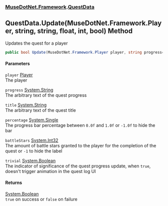 ### [MuseDotNet.Framework](./MuseDotNet-Framework.md 'MuseDotNet.Framework').[QuestData](./QuestData.md 'MuseDotNet.Framework.QuestData')
## QuestData.Update(MuseDotNet.Framework.Player, string, string, float, int, bool) Method
Updates the quest for a player  
```csharp
public bool Update(MuseDotNet.Framework.Player player, string progress=null, string title=null, float percentage=-1f, int battleStars=-1, bool trivial=false);
```
#### Parameters
<a name='MuseDotNet-Framework-QuestData-Update(MuseDotNet-Framework-Player_string_string_float_int_bool)-player'></a>
`player` [Player](./Player.md 'MuseDotNet.Framework.Player')  
The player  
  
<a name='MuseDotNet-Framework-QuestData-Update(MuseDotNet-Framework-Player_string_string_float_int_bool)-progress'></a>
`progress` [System.String](https://docs.microsoft.com/en-us/dotnet/api/System.String 'System.String')  
The arbitrary text of the quest progress  
  
<a name='MuseDotNet-Framework-QuestData-Update(MuseDotNet-Framework-Player_string_string_float_int_bool)-title'></a>
`title` [System.String](https://docs.microsoft.com/en-us/dotnet/api/System.String 'System.String')  
The arbitrary text of the quest title  
  
<a name='MuseDotNet-Framework-QuestData-Update(MuseDotNet-Framework-Player_string_string_float_int_bool)-percentage'></a>
`percentage` [System.Single](https://docs.microsoft.com/en-us/dotnet/api/System.Single 'System.Single')  
The progress bar percentage between `0.0f` and `1.0f` or `-1.0f` to hide the bar  
  
<a name='MuseDotNet-Framework-QuestData-Update(MuseDotNet-Framework-Player_string_string_float_int_bool)-battleStars'></a>
`battleStars` [System.Int32](https://docs.microsoft.com/en-us/dotnet/api/System.Int32 'System.Int32')  
The amount of battle stars granted to the player for the completion of the quest or `-1` to hide the label  
  
<a name='MuseDotNet-Framework-QuestData-Update(MuseDotNet-Framework-Player_string_string_float_int_bool)-trivial'></a>
`trivial` [System.Boolean](https://docs.microsoft.com/en-us/dotnet/api/System.Boolean 'System.Boolean')  
The indicator of significance of the quest progress update, when `true`, doesn't trigger animation in the quest log UI  
  
#### Returns
[System.Boolean](https://docs.microsoft.com/en-us/dotnet/api/System.Boolean 'System.Boolean')  
`true` on success or `false` on failure  
